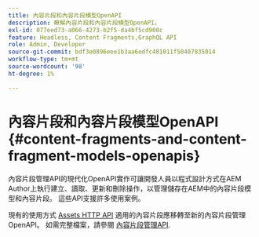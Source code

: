 ```yaml
---
title: 內容片段和內容片段模型OpenAPI
description: 瞭解內容片段和內容片段模型OpenAPI。
exl-id: 077eed73-a066-4273-b2f5-da4bf5cd900c
feature: Headless, Content Fragments,GraphQL API
role: Admin, Developer
source-git-commit: bdf3e0896eee1b3aa6edfc481011f50407835014
workflow-type: tm+mt
source-wordcount: '98'
ht-degree: 1%

---
```


# 內容片段和內容片段模型OpenAPI {#content-fragments-and-content-fragment-models-openapis}

內容片段管理API的現代化OpenAPI實作可讓開發人員以程式設計方式在AEM Author上執行建立、讀取、更新和刪除操作，以管理儲存在AEM中的內容片段模型和內容片段。 這些API支援許多使用案例。

現有的使用方式 [Assets HTTP API](https://experienceleague.adobe.com/en/docs/experience-manager-cloud-service/content/assets/admin/mac-api-assets) 適用的內容片段應移轉至新的內容片段管理OpenAPI。 如需完整檔案，請參閱 [內容片段管理API](https://developer.adobe.com/experience-cloud/experience-manager-apis/api/stable/sites/).
